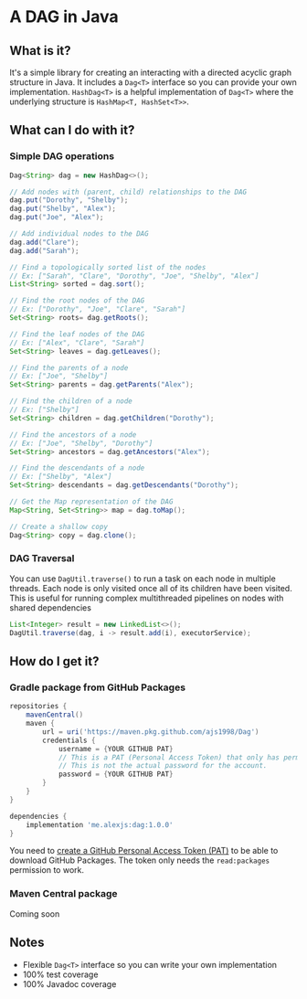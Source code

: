 # A DAG in Java

## What is it?

It's a simple library for creating an interacting with a directed acyclic graph structure in Java.
It includes a `Dag<T>` interface so you can provide your own implementation.
`HashDag<T>` is a helpful implementation of `Dag<T>` where the underlying structure is `HashMap<T, HashSet<T>>`.

## What can I do with it?

### Simple DAG operations

```java
Dag<String> dag = new HashDag<>();

// Add nodes with (parent, child) relationships to the DAG 
dag.put("Dorothy", "Shelby");
dag.put("Shelby", "Alex");
dag.put("Joe", "Alex");

// Add individual nodes to the DAG
dag.add("Clare");
dag.add("Sarah");

// Find a topologically sorted list of the nodes
// Ex: ["Sarah", "Clare", "Dorothy", "Joe", "Shelby", "Alex"]
List<String> sorted = dag.sort();

// Find the root nodes of the DAG
// Ex: ["Dorothy", "Joe", "Clare", "Sarah"]
Set<String> roots= dag.getRoots();

// Find the leaf nodes of the DAG
// Ex: ["Alex", "Clare", "Sarah"]
Set<String> leaves = dag.getLeaves();

// Find the parents of a node
// Ex: ["Joe", "Shelby"]
Set<String> parents = dag.getParents("Alex");

// Find the children of a node
// Ex: ["Shelby"]
Set<String> children = dag.getChildren("Dorothy");

// Find the ancestors of a node
// Ex: ["Joe", "Shelby", "Dorothy"]
Set<String> ancestors = dag.getAncestors("Alex");

// Find the descendants of a node
// Ex: ["Shelby", "Alex"]
Set<String> descendants = dag.getDescendants("Dorothy");

// Get the Map representation of the DAG
Map<String, Set<String>> map = dag.toMap();

// Create a shallow copy
Dag<String> copy = dag.clone();
```

### DAG Traversal

You can use `DagUtil.traverse()` to run a task on each node in multiple threads. Each node is only visited once all of
its children have been visited. This is useful for running complex multithreaded pipelines on nodes with shared
dependencies

```java
List<Integer> result = new LinkedList<>();
DagUtil.traverse(dag, i -> result.add(i), executorService);
```

## How do I get it?

### Gradle package from GitHub Packages

```gradle
repositories {
    mavenCentral()
    maven {
        url = uri('https://maven.pkg.github.com/ajs1998/Dag')
        credentials {
            username = {YOUR GITHUB PAT}
            // This is a PAT (Personal Access Token) that only has permission to read/download public GitHub Packages.
            // This is not the actual password for the account.
            password = {YOUR GITHUB PAT}
        }
    }
}
```

```gradle
dependencies {
    implementation 'me.alexjs:dag:1.0.0'
}
```

You need to <a href="https://github.com/settings/tokens">create a GitHub Personal Access Token (PAT)</a> to be able to
download GitHub Packages. The token only needs the `read:packages` permission to work.

### Maven Central package

Coming soon

## Notes

- Flexible `Dag<T>` interface so you can write your own implementation
- 100% test coverage
- 100% Javadoc coverage
